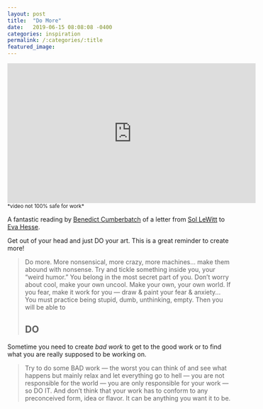 ```yaml
---
layout: post
title:  "Do More"
date:   2019-06-15 08:08:08 -0400
categories: inspiration
permalink: /:categories/:title
featured_image: 
---
```


<div class="video-responsive">
    <iframe title="youtubeDoMore" width="560" height="315" src="https://www.youtube.com/embed/VnSMIgsPj5M" frameborder="0" allow="accelerometer; autoplay; encrypted-media; gyroscope; picture-in-picture" allowfullscreen></iframe>
</div>
<small>*video not 100% safe for work*</small>

A fantastic reading by <a href="https://en.wikipedia.org/wiki/Benedict_Cumberbatch" target="_blank" rel="noreferrer">Benedict Cumberbatch</a> of a letter from <a href="https://en.wikipedia.org/wiki/Sol_LeWitt" target="_blank" rel="noreferrer">Sol LeWitt</a> to <a href="https://en.wikipedia.org/wiki/Eva_Hesse" target="_blank" rel="noreferrer">Eva Hesse</a>. 

Get out of your head and just DO your art. This is a great reminder to create more!

> Do more. More nonsensical, more crazy, more machines... make them
> abound with nonsense. Try and tickle something inside you, your “weird
> humor.” You belong in the most secret part of you. Don’t worry about
> cool, make your own uncool. Make your own, your own world. If you
> fear, make it work for you — draw & paint your fear & anxiety... You
> must practice being stupid, dumb, unthinking, empty. Then you will be
> able to
> 
> ## DO

Sometime you need to create *bad work* to get to the good work or to find what you are really supposed to be working on.

> Try to do some BAD work — the worst you can think of and see what
> happens but mainly relax and let everything go to hell — you are not
> responsible for the world — you are only responsible for your work —
> so DO IT. And don’t think that your work has to conform to any
> preconceived form, idea or flavor. It can be anything you want it to
> be.


